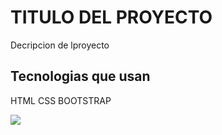 # TITULO DEL PROYECTO

Decripcion de lproyecto

## Tecnologias que usan

HTML
CSS
BOOTSTRAP

[![](https://www.adaweb.es/wp-content/uploads/2019/09/html5-logo-adaweb.png)](https://www.adaweb.es/wp-content/uploads/2019/09/html5-logo-adaweb.png)